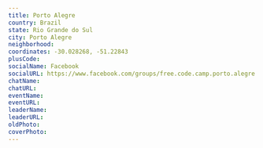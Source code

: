 ```yaml
---
title: Porto Alegre
country: Brazil
state: Rio Grande do Sul
city: Porto Alegre
neighborhood: 
coordinates: -30.028268, -51.22843
plusCode:
socialName: Facebook
socialURL: https://www.facebook.com/groups/free.code.camp.porto.alegre.rs
chatName:
chatURL:
eventName:
eventURL:
leaderName:
leaderURL:
oldPhoto: 
coverPhoto:
---
```

